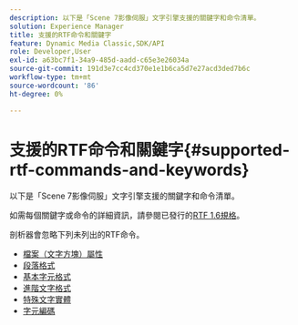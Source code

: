 ```yaml
---
description: 以下是「Scene 7影像伺服」文字引擎支援的關鍵字和命令清單。
solution: Experience Manager
title: 支援的RTF命令和關鍵字
feature: Dynamic Media Classic,SDK/API
role: Developer,User
exl-id: a63bc7f1-34a9-485d-aadd-c65e3e26034a
source-git-commit: 191d3e7cc4cd370e1e1b6ca5d7e27acd3ded7b6c
workflow-type: tm+mt
source-wordcount: '86'
ht-degree: 0%

---
```


# 支援的RTF命令和關鍵字{#supported-rtf-commands-and-keywords}

以下是「Scene 7影像伺服」文字引擎支援的關鍵字和命令清單。

如需每個關鍵字或命令的詳細資訊，請參閱已發行的[RTF 1.6規格](https://msdn.microsoft.com/en-us/library/aa140277%28v=office.10%29.aspx)。

剖析器會忽略下列未列出的RTF命令。

* [檔案（文字方塊）屬性](r-document-text-box-properties.md)
* [段落格式](r-paragraph-formatting.md)
* [基本字元格式](r-basic-character-formatting.md)
* [進階文字格式](r-advanced-text-formatting.md)
* [特殊文字實體](r-special-text-entities.md)
* [字元編碼](r-is-http-character-encoding.md)

